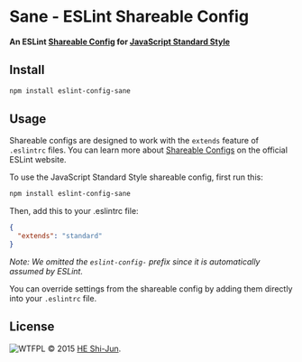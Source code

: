 # Sane - ESLint Shareable Config

**An ESLint [Shareable Config](http://eslint.org/docs/developer-guide/shareable-configs) for [JavaScript Standard Style](https://github.com/feross/standard)**

## Install

```sh
npm install eslint-config-sane
```

## Usage

Shareable configs are designed to work with the `extends` feature of `.eslintrc` files.
You can learn more about
[Shareable Configs](http://eslint.org/docs/developer-guide/shareable-configs) on the
official ESLint website.

To use the JavaScript Standard Style shareable config, first run this:

```bash
npm install eslint-config-sane
```

Then, add this to your .eslintrc file:

```json
{
  "extends": "standard"
}
```

*Note: We omitted the `eslint-config-` prefix since it is automatically assumed by ESLint.*

You can override settings from the shareable config by adding them directly into your
`.eslintrc` file.

## License

![WTFPL](http://www.wtfpl.net/wp-content/uploads/2012/12/wtfpl-badge-1.png) © 2015 [HE Shi-Jun](http://johnhax.net/).
